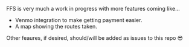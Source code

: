 FFS is very much a work in progress with more features coming like...

- Venmo integration to make getting payment easier.
- A map showing the routes taken.

Other feaures, if desired, should/will be added as issues to this repo :sunglasses: